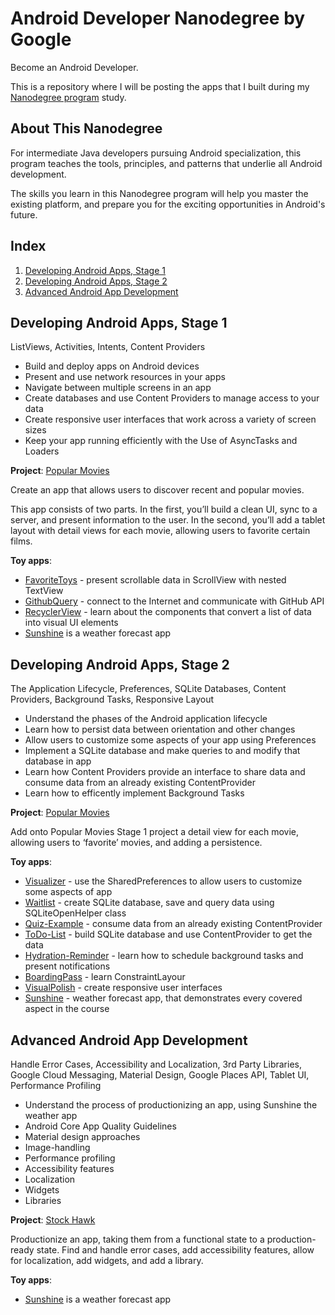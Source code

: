 # Android Developer Nanodegree by Google
Become an Android Developer.

This is a repository where I will be posting the apps that I built during my [Nanodegree program](https://www.udacity.com/course/android-developer-nanodegree-by-google--nd801) study.

## About This Nanodegree

For intermediate Java developers pursuing Android specialization, this program teaches the tools, principles, and patterns that underlie all Android development.

The skills you learn in this Nanodegree program will help you master the existing platform, and prepare you for the exciting opportunities in Android's future.

## Index

1. [Developing Android Apps, Stage 1](#developing-android-apps-stage-1)
2. [Developing Android Apps, Stage 2](#developing-android-apps-stage-2)
3. [Advanced Android App Development](#advanced-android-app-development)

## Developing Android Apps, Stage 1
ListViews, Activities, Intents, Content Providers

- Build and deploy apps on Android devices
- Present and use network resources in your apps
- Navigate between multiple screens in an app
- Create databases and use Content Providers to manage access to your data
- Create responsive user interfaces that work across a variety of screen sizes
- Keep your app running efficiently with the Use of AsyncTasks and Loaders

**Project**: [Popular Movies](https://github.com/vanyaland/Popular-Movies)

Create an app that allows users to discover recent and popular movies.

This app consists of two parts. In the first, you’ll build a clean UI, sync to a server, and present information to the user. In the second, you’ll add a tablet layout with detail views for each movie, allowing users to favorite certain films.

**Toy apps**:

- [FavoriteToys](../master/FavoriteToys) - present scrollable data in ScrollView with nested TextView
- [GithubQuery](../master/GithubQuery) - connect to the Internet and communicate with GitHub API
- [RecyclerView](../master/RecyclerView) - learn about the components that convert a list of data into visual UI elements
- [Sunshine](../master/Sunshine) is a weather forecast app

## Developing Android Apps, Stage 2
The Application Lifecycle, Preferences, SQLite Databases, Content Providers,
Background Tasks, Responsive Layout

- Understand the phases of the Android application lifecycle
- Learn how to persist data between orientation and other changes
- Allow users to customize some aspects of your app using Preferences
- Implement a SQLite database and make queries to and modify that database in app
- Learn how Content Providers provide an interface to share data and consume data from an already existing ContentProvider
- Learn how to efficently implement Background Tasks

**Project**: [Popular Movies](https://github.com/vanyaland/Popular-Movies)

Add onto Popular Movies Stage 1 project a detail view for each movie, allowing users to ‘favorite’ movies, and adding a persistence.

**Toy apps**:

- [Visualizer](../master/Visualizer) - use the SharedPreferences to allow users to customize some aspects of app
- [Waitlist](../master/Waitlist) - create SQLite database, save and query data using SQLiteOpenHelper class
- [Quiz-Example](../master/Quiz-Example) - consume data from an already existing ContentProvider
- [ToDo-List](../master/ToDo-List) - build SQLite database and use ContentProvider to get the data
- [Hydration-Reminder](../master/Hydration-Reminder) - learn how to schedule background tasks and present notifications
- [BoardingPass](../master/BoardingPass) - learn ConstraintLayour
- [VisualPolish](../master/VisualPolish) - create responsive user interfaces 
- [Sunshine](../master/Sunshine) - weather forecast app, that demonstrates every covered aspect in the course

## Advanced Android App Development
Handle Error Cases, Accessibility and Localization, 3rd Party Libraries, Google Cloud Messaging, Material Design, Google Places API, Tablet UI, Performance Profiling

- Understand the process of productionizing an app, using Sunshine the weather app
- Android Core App Quality Guidelines
- Material design approaches
- Image-handling
- Performance profiling
- Accessibility features
- Localization
- Widgets
- Libraries

**Project**: [Stock Hawk](https://github.com/vanyaland/StockHawk)

Productionize an app, taking them from a functional state to a production-ready state. Find and handle error cases, add accessibility features, allow for localization, add widgets, and add a library.

**Toy apps**:

- [Sunshine](../master/Sunshine) is a weather forecast app
